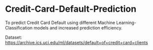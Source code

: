 # Credit-Card-Default-Prediction
To predict Credit Card Default using different Machine Learning-Classification models and increased prediction efficiency.

Dataset: https://archive.ics.uci.edu/ml/datasets/default+of+credit+card+clients
